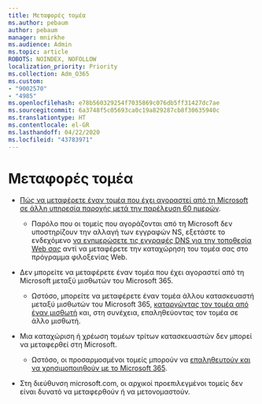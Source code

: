 ```yaml
---
title: Μεταφορές τομέα
ms.author: pebaum
author: pebaum
manager: mnirkhe
ms.audience: Admin
ms.topic: article
ROBOTS: NOINDEX, NOFOLLOW
localization_priority: Priority
ms.collection: Adm_O365
ms.custom:
- "9002570"
- "4985"
ms.openlocfilehash: e78b560329254f7035869c076db5ff31427dc7ae
ms.sourcegitcommit: 6a3748f5c05693ca0c19a829287cb8f30635940c
ms.translationtype: HT
ms.contentlocale: el-GR
ms.lasthandoff: 04/22/2020
ms.locfileid: "43783971"
---
```

# <a name="domain-transfers"></a>Μεταφορές τομέα

- [Πώς να μεταφέρετε έναν τομέα που έχει αγοραστεί από τη Microsoft σε άλλη υπηρεσία παροχής μετά την παρέλευση 60 ημερών](https://docs.microsoft.com/microsoft-365/admin/setup/domains-faq?view=o365-worldwide#can-i-transfer-a-domain-i-purchased-from-microsoft-to-another-provider).

    - Παρόλο που οι τομείς που αγοράζονται από τη Microsoft δεν υποστηρίζουν την αλλαγή των εγγραφών NS, εξετάστε το ενδεχόμενο [να ενημερώσετε τις εγγραφές DNS για την τοποθεσία Web σας](https://docs.microsoft.com/microsoft-365/admin/dns/update-dns-records-to-retain-current-hosting-provider?view=o365-worldwide) αντί να μεταφέρετε την καταχώρηση του τομέα σας στο πρόγραμμα φιλοξενίας Web.

- Δεν μπορείτε να μεταφέρετε έναν τομέα που έχει αγοραστεί από τη Microsoft μεταξύ μισθωτών του Microsoft 365. 

    - Ωστόσο, μπορείτε να μεταφέρετε έναν τομέα άλλου κατασκευαστή μεταξύ μισθωτών του Microsoft 365, [καταργώντας τον τομέα από έναν μισθωτή](https://docs.microsoft.com/microsoft-365/admin/get-help-with-domains/remove-a-domain?view=o365-worldwide) και, στη συνέχεια, επαληθεύοντας τον τομέα σε άλλο μισθωτή.

- Μια καταχώριση ή χρέωση τομέων τρίτων κατασκευαστών δεν μπορεί να μεταφερθεί στη Microsoft.

    - Ωστόσο, οι προσαρμοσμένοι τομείς μπορούν να [επαληθευτούν και να χρησιμοποιηθούν με το Microsoft 365](https://docs.microsoft.com/microsoft-365/admin/setup/add-domain?view=o365-worldwide).

- Στη διεύθυνση microsoft.com, οι αρχικοί προεπιλεγμένοι τομείς δεν είναι δυνατό να μεταφερθούν ή να μετονομαστούν.
